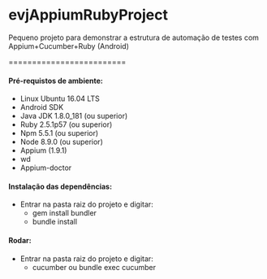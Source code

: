 # evjAppiumRubyProject
Pequeno projeto para demonstrar a estrutura de automação de testes com Appium+Cucumber+Ruby (Android)

=========================

#### Pré-requistos de ambiente:

* Linux Ubuntu 16.04 LTS
* Android SDK
* Java JDK 1.8.0_181 (ou superior)
* Ruby 2.5.1p57 (ou superior)
* Npm 5.5.1 (ou superior)
* Node 8.9.0 (ou superior)
* Appium (1.9.1)
* wd
* Appium-doctor

#### Instalação das dependências:
* Entrar na pasta raiz do projeto e digitar:
  * gem install bundler
  * bundle install

#### Rodar:

* Entrar na pasta raiz do projeto e digitar:
  * cucumber ou bundle exec cucumber
